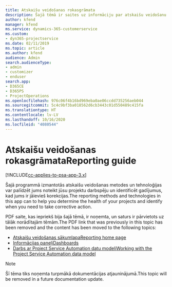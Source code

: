 ```yaml
---
title: Atskaišu veidošanas rokasgrāmata
description: Šajā tēmā ir saites uz informāciju par atskaišu veidošanu.
author: kfend
manager: kfend
ms.service: dynamics-365-customerservice
ms.custom:
- dyn365-projectservice
ms.date: 02/11/2019
ms.topic: article
ms.author: kfend
audience: Admin
search.audienceType:
- admin
- customizer
- enduser
search.app:
- D365CE
- D365PS
- ProjectOperations
ms.openlocfilehash: 976c06f4b16bd969eba0ae06ccdd735256aeb044
ms.sourcegitcommit: 5c4c9bf3ba018562d6cb3443c01d550489c415fa
ms.translationtype: HT
ms.contentlocale: lv-LV
ms.lasthandoff: 10/16/2020
ms.locfileid: "4080544"
---
```

# <a name="reporting-guide"></a><span data-ttu-id="87558-103">Atskaišu veidošanas rokasgrāmata</span><span class="sxs-lookup"><span data-stu-id="87558-103">Reporting guide</span></span>

[!INCLUDE[cc-applies-to-psa-app-3.x](../../includes/cc-applies-to-psa-app-3x.md)]

<span data-ttu-id="87558-104">Šajā programmā izmantotās atskaišu veidošanas metodes un tehnoloģijas var palīdzēt jums noteikt jūsu projektu darbspēju un identificēt gadījumus, kad jums ir jāievieš korekcijas.</span><span class="sxs-lookup"><span data-stu-id="87558-104">The reporting methods and technologies in this app can to help you determine the health of your projects and identify when you need to take corrective action.</span></span> 

<span data-ttu-id="87558-105">PDF saite, kas iepriekš bija šajā tēmā, ir noņemta, un saturs ir pārvietots uz tālāk norādītajām tēmām.</span><span class="sxs-lookup"><span data-stu-id="87558-105">The PDF link that was previously in this topic has been removed and the content has been moved to the following topics:</span></span>

- [<span data-ttu-id="87558-106">Atskaišu veidošanas sākumlapa</span><span class="sxs-lookup"><span data-stu-id="87558-106">Reporting home page</span></span>](../reports-reporting-dynamics-365-project-service.md)
- [<span data-ttu-id="87558-107">Informācijas paneļi</span><span class="sxs-lookup"><span data-stu-id="87558-107">Dashboards</span></span>](../reports-dashboards.md)
- [<span data-ttu-id="87558-108">Darbs ar Project Service Automation datu modeli</span><span class="sxs-lookup"><span data-stu-id="87558-108">Working with the Project Service Automation data model</span></span>](../reports-working-project-service-data-model.md)

> [!NOTE]
> <span data-ttu-id="87558-109">Šī tēma tiks noņemta turpmākā dokumentācijas atjauninājumā.</span><span class="sxs-lookup"><span data-stu-id="87558-109">This topic will be removed in a future documentation update.</span></span> 
